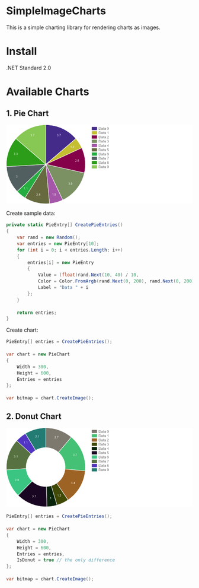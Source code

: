 # SimpleImageCharts
This is a simple charting library for rendering charts as images. 

# Install 

.NET Standard 2.0

# Available Charts
## 1. Pie Chart
<img src="https://raw.githubusercontent.com/phamtung1/SimpleImageCharts/master/screenshots/pie.jpg" />

Create sample data:
```csharp
private static PieEntry[] CreatePieEntries()
{
    var rand = new Random();
    var entries = new PieEntry[10];
    for (int i = 0; i < entries.Length; i++)
    {
        entries[i] = new PieEntry
        {
            Value = (float)rand.Next(10, 40) / 10,
            Color = Color.FromArgb(rand.Next(0, 200), rand.Next(0, 200), rand.Next(0, 200)),
            Label = "Data " + i
        };
    }

    return entries;
}
```
Create chart:
```csharp
PieEntry[] entries = CreatePieEntries();

var chart = new PieChart
{
    Width = 300,
    Height = 600,
    Entries = entries
};

var bitmap = chart.CreateImage();
```

## 2. Donut Chart
<img src="https://raw.githubusercontent.com/phamtung1/SimpleImageCharts/master/screenshots/donut.jpg" />

```csharp
PieEntry[] entries = CreatePieEntries();

var chart = new PieChart
{
    Width = 300,
    Height = 600,
    Entries = entries,
    IsDonut = true // the only difference
};

var bitmap = chart.CreateImage();
```